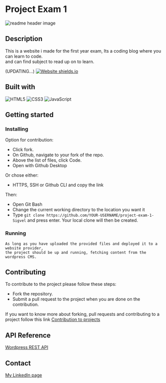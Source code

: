 # Project Exam 1

![readme header image](https://user-images.githubusercontent.com/89355439/171043518-12cb786f-6750-4858-92db-e11c9330b4d4.jpg)

## Description

This is a website i made for the first year exam, Its a coding blog where you can learn to code.<br>
and can find subject to read up on to learn.

(UPDATING...)
[![Website shields.io](https://img.shields.io/website-up-down-green-red/http/shields.io.svg)](https://thefunction-sigvel.netlify.app/)

## Built with

![HTML5](https://img.shields.io/badge/html5-%23E34F26.svg?style=for-the-badge&logo=html5&logoColor=white)
![CSS3](https://img.shields.io/badge/css3-%231572B6.svg?style=for-the-badge&logo=css3&logoColor=white)
![JavaScript](https://img.shields.io/badge/javascript-%23323330.svg?style=for-the-badge&logo=javascript&logoColor=%23F7DF1E)

## Getting started

### Installing

Option for contribution:

- Click fork.
- On Github, navigate to your fork of the repo.
- Above the list of files, click Code.
- Open with Github Desktop

Or chose either:

- HTTPS, SSH or Github CLI and copy the link

Then:

- Open Git Bash
- Change the current working directory to the location you want it
- Type `git clone https://github.com/YOUR-USERNAME/project-exam-1-Sigvel` and press enter.
  Your local clone will then be created.

### Running

```
As long as you have uploaded the provided files and deployed it to a website provider,
the project should be up and running, fetching content from the wordpress CMS.
```

## Contributing

To contribute to the project please follow these steps:

- Fork the repository.
- Submit a pull request to the project when you are done on the contribution.

If you want to know more about forking, pull requests and contributing to a project follow this link [Contribution to projects](https://docs.github.com/en/get-started/quickstart/contributing-to-projects)

## API Reference
[Wordpress REST API](https://developer.wordpress.org/rest-api/)

## Contact

[My LinkedIn page](https://www.linkedin.com/in/tony-sigvel/)
